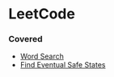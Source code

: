 # LeetCode

### Covered
- [Word Search](https://github.com/hlchanad/code-challenges/blob/master/src/leetcode/79-word-search.js)
- [Find Eventual Safe States](https://github.com/hlchanad/code-challenges/blob/master/src/leetcode/802-find-eventual-safe-states.js)
